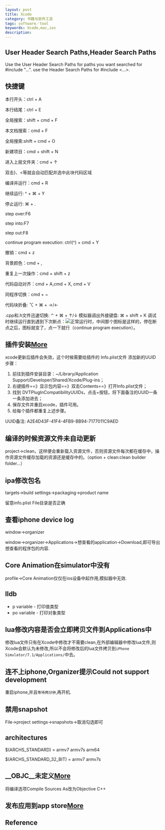 ```yaml
---
layout: post
title: Xcode
category: 书籍与软件工具
tags: software／tool
keywords: Xcode,mac,ios
description: 
---
```

## User Header Search Paths,Header Search Paths
 
   Use the User Header Search Paths for paths you want searched for #include "...".
   use the Header Search Paths for #include <...>.
   
## 快捷键

  
本行开头：ctrl + A

本行结尾：ctrl + E

全局搜索：shift + cmd + F

本文档搜索：cmd + F

全局搜索:shift + cmd + O

新建项目：cmd + shift + N

进入上层文件夹：cmd + ↑

双击}、\<等就会自动匹配并选中此块代码区域

编译并运行：cmd + R

继续运行: ^ + ⌘ + Y

停止运行: ⌘ + .

step over:F6

step into:F7

step out:F8 

continue program execution: ctrl(^) + cmd + Y

撤销：cmd + z

背景颜色：cmd + ,

重复上一次操作：cmd + shift + z

代码自动对齐：cmd + A,cmd + X, cmd + V

同程序切换：cmd + ~

代码块折叠: ⌥ + ⌘ + →/←

.cpp和.h文件迅速切换: ⌃ + ⌘ + ↑/↓
模拟器调出外接键盘:  ⌘ + shift + K
调试时继续运行直到遇到下次断点：![](webkit-fake-url://B9105FB6-B380-40CD-AB4C-D0EDA7CBD734/image.tiff)正常运行时，中间那个图标是这样的，停在断点之后，图标就变了，点一下就行（continue
program execution）。

## 插件安装[More](http://www.tuicool.com/articles/NZFNZ3N)

xcode更新后插件会失效，这个时候需要给插件的 Info.plist文件 添加新的UUID
步骤：

1. 前往到插件安装目录：~/Library/Application Support/Developer/Shared/Xcode/Plug-ins；
2. 右键插件==》显示包内容==》双击Contents==》打开Info.plist文件；
3. 找到 DVTPlugInCompatibilityUUIDs，点击+按钮，将下面备注的UUID一条一条添加进去；
4. 保存文件并重启xcode，插件可用。
5. 给每个插件都重复上述步骤。

UUID备注:
A2E4D43F-41F4-4FB9-BB94-7177011C9AED

## 编译的时候资源文件未自动更新

project-\>clean，这样便会重新载入资源文件，否则资源文件每次都在缓存中，操作资源文件缓存加载的资源还是缓存中的。（option +
clean:clean builder folder…）

## ipa修改包名

targets-\>build settings-\>packaging-\>product name

留意info.plist File目录是否正确


## 查看iphone device log
window->organizer

window->organizer->Applications->想查看的application->Download,即可导出想查看的程序包的内容.

## Core Animation在simulator中没有
profile->Core Animation仅仅在ios设备中起作用,模拟器中无效.

## lldb
* p variable - 打印值类型
* po variable - 打印对象类型

## lua修改内容是否会立即拷贝文件到Applications中
修改lua文件只有在Xcode中修改才不需要clean,在外部编辑器中修改lua文件,则Xcode会默认为未修改,所以不会将修改后的lua文件拷贝到`iPhone Simulator/7.1/Applications/`中去。

## 连不上iphone,Organizer提示Could not support development
重启iphone,并且`等待两分钟`,再开机.

## 禁用snapshot
File->project settings->snapshots->取消勾选即可

## architectures
$(ARCHS_STANDARD) = armv7 armv7s arm64

$(ARCHS_STANDARD_32_BIT) = armv7 armv7s
## \_\_OBJC__未定义[More](http://www.cnblogs.com/biosli/archive/2011/04/30/Mixing_ObjectiveC_and_Cplusplus_in_iPhone_Development.html)
将编译选项Compile Sources As改为Objective C++


## 发布应用到app store[More](http://www.jianshu.com/p/ff3b8a5fff9c)


## Reference

